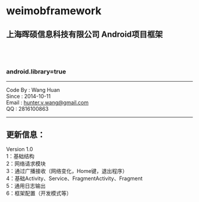 weimobframework
===============

<h2>上海晖硕信息科技有限公司 Android项目框架<h2>
<br><h3>android.library=true</h3>

--------------------------------------------

Code By : Wang Huan
<br>Since : 2014-10-11
<br>Email : hunter.v.wang@gmail.com
<br>QQ : 2816100863

--------------------------------------------


更新信息：
--------------------------------------------
Version 1.0
<br>1：基础结构
<br>2：网络请求模块
<br>3：通过广播接收（网络变化，Home键，退出程序）
<br>4：基础Activity、Service、FragmentActivity、Fragment
<br>5：通用日志输出
<br>6：框架配置（开发模式等）
